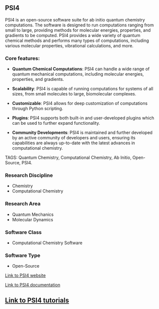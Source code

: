 ## PSI4

PSI4 is an open-source software suite for ab initio quantum chemistry computations. The software is designed to run computations ranging from small to large, providing methods for molecular energies, properties, and gradients to be computed. PSI4 provides a wide variety of quantum chemical methods and performs many types of computations, including various molecular properties, vibrational calculations, and more.

### Core features:

- **Quantum Chemical Computations**: PSI4 can handle a wide range of quantum mechanical computations, including molecular energies, properties, and gradients. 

- **Scalability**: PSI4 is capable of running computations for systems of all sizes, from small molecules to large, biomolecular complexes.

- **Customizable**: PSI4 allows for deep customization of computations through Python scripting. 

- **Plugins**: PSI4 supports both built-in and user-developed plugins which can be used to further expand functionality.

- **Community Developments**: PSI4 is maintained and further developed by an active community of developers and users, ensuring its capabilities are always up-to-date with the latest advances in computational chemistry.

TAGS: Quantum Chemistry, Computational Chemistry, Ab Initio, Open-Source, PSI4.

### Research Discipline

- Chemistry
- Computational Chemistry

### Research Area

- Quantum Mechanics
- Molecular Dynamics

### Software Class

- Computational Chemistry Software

### Software Type

- Open-Source

[Link to PSI4 website](http://www.psicode.org/)

[Link to PSI4 documentation](http://www.psicode.org/psi4manual/master/index.html)

[Link to PSI4 tutorials](http://www.psicode.org/psi4manual/master/tutorial.html)
--------------------------------------
